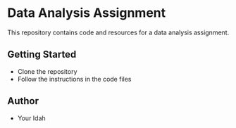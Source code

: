 # Data Analysis Assignment

This repository contains code and resources for a data analysis assignment.

## Getting Started
- Clone the repository
- Follow the instructions in the code files

## Author
- Your Idah

